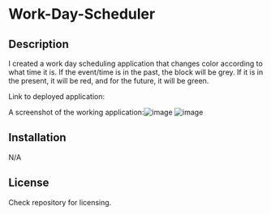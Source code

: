 # Work-Day-Scheduler

## Description
I created a work day scheduling application that changes color according to what time it is. If the event/time is in the past, the block will be grey. If it is in the present, it will be red, and for the future, it will be green.

Link to deployed application:

A screenshot of the working application:![image](https://user-images.githubusercontent.com/42279508/210885192-fc771d65-4622-4194-9c84-a2edea1d8c3a.png)
![image](https://user-images.githubusercontent.com/42279508/210885144-26df0aea-0154-41e0-b8e3-42b3db226ae8.png)

## Installation
N/A

## License
Check repository for licensing.

